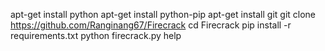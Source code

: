 
apt-get install python
apt-get install python-pip
apt-get install git
git clone https://github.com/Ranginang67/Firecrack
cd Firecrack
pip install -r requirements.txt
python firecrack.py
help

